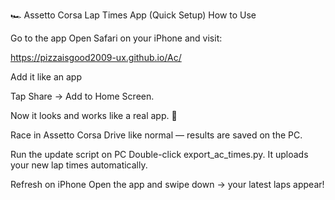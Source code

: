 🏎 Assetto Corsa Lap Times App (Quick Setup)
How to Use

Go to the app
Open Safari on your iPhone and visit:

https://pizzaisgood2009-ux.github.io/Ac/


Add it like an app

Tap Share → Add to Home Screen.

Now it looks and works like a real app. 🎉

Race in Assetto Corsa
Drive like normal — results are saved on the PC.

Run the update script on PC
Double-click export_ac_times.py.
It uploads your new lap times automatically.

Refresh on iPhone
Open the app and swipe down → your latest laps appear!
